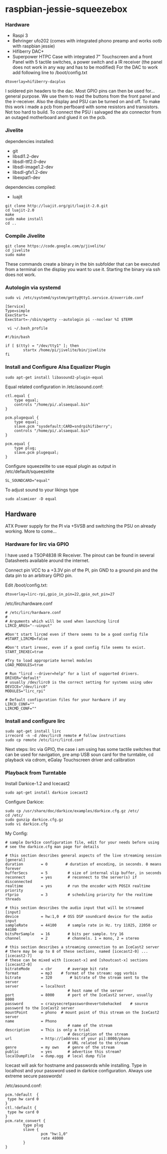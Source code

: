 # raspbian-jessie-squeezebox

### Hardware
* Raspi 3
* Behringer ufo202 (comes with integrated phono preamp and works ootb with raspbian jessie)
* Hifiberry DAC+
* Superpower HTPC Case with integrated 7" Touchscreen and a front Panel with 5 tactile switches, a power switch and a IR receiver (the panel does not work in any way and has to be modified)
For the DAC to work add following line to /boot/config.txt
```
dtoverlay=hifiberry-dacplus
```
I soldered pin headers to the dac. Most GPIO pins can then be used for... general purpose. We use them to read the buttons from the front panel and the ir-receiver. Also the display and PSU can be turned on and off. To make this work i made a pcb from perfboard with some resistors and transistors. Not too hard to build. To connect the PSU i salvaged the atx connector from an outaged motherboard and glued it on the pcb.

### Jivelite
dependencies installed:
* git
* libsdl1.2-dev
* libsdl-ttf2.0-dev
* libsdl-image1.2-dev
* libsdl-gfx1.2-dev
* libexpat1-dev

dependencies compiled:
* luajit
```
git clone http://luajit.org/git/luajit-2.0.git
cd luajit-2.0
make
sudo make install
cd ..
```

### Compile Jivelite
```
git clone https://code.google.com/p/jivelite/
cd jivelite
sudo make
```
These commands create a binary in the bin subfolder that can be executed from a terminal on the display you want to use it. Starting the binary via ssh does not work.

### Autologin via systemd
```sudo vi /etc/systemd/system/getty@tty1.service.d/override.conf```
```
[Service]
Type=simple
ExecStart=
ExecStart=-/sbin/agetty --autologin pi --noclear %I $TERM
```
``` vi ~/.bash_profile```
```
#!/bin/bash

if [ $(tty) = "/dev/tty1" ]; then
        startx /home/pi/jivelite/bin/jivelite
fi
```
### Install and Configure Alsa Equalizer Plugin
```
sudo apt-get install libasound2-plugin-equal
```
Equal related configuration in /etc/asound.conf:
```
ctl.equal {
	type equal;
	controls "/home/pi/.alsaequal.bin"
}
 
pcm.plugequal {
	type equal;
	slave.pcm "sysdefault:CARD=sndrpihifiberry";
	controls "/home/pi/.alsaequal.bin"
}
 
pcm.equal {
	type plug;
	slave.pcm plugequal;
}
```
Configure squeezelite to use equal plugin as output in /etc/default/squeezelite
```
SL_SOUNDCARD="equal"
```
To adjust sound to your likings type
```
sudo alsamixer -D equal
```
## Hardware
ATX Power supply for the PI via +5VSB and switching the PSU on already working. More to come...

### Hardware for lirc via GPIO
I have used a TSOP4838 IR Receiver. The pinout can be found in several Datasheets available around the internet.

Connect pin VCC to a +3.3V pin of the PI, pin GND to a ground pin and the data pin to an arbitrary GPIO pin.

Edit /boot/config.txt:
```
dtoverlay=lirc-rpi,gpio_in_pin=22,gpio_out_pin=27
```
/etc/lirc/hardware.conf
```
# /etc/lirc/hardware.conf
#
# Arguments which will be used when launching lircd
LIRCD_ARGS="--uinput"

#Don't start lircmd even if there seems to be a good config file
#START_LIRCMD=false

#Don't start irexec, even if a good config file seems to exist.
START_IREXEC=true

#Try to load appropriate kernel modules
LOAD_MODULES=true

# Run "lircd --driver=help" for a list of supported drivers.
DRIVER="default"
# usually /dev/lirc0 is the correct setting for systems using udev
DEVICE="/dev/lirc0"
MODULES="lirc_rpi"

# Default configuration files for your hardware if any
LIRCD_CONF=""
LIRCMD_CONF=""
```

### Install and configure lirc
```
sudo apt-get install lirc
irrecord -n -d /dev/lirc0 remote # follow instructions
sudo cp remote /etc/lirc/lircd.conf
```

Next steps: lirc via GPIO, the case i am using has some tactile switches that can be used for navigation, pre amp USB soun card for the turntable, cd playback via cdrom, eGalay Touchscreen driver and calibration

### Playback from Turntable
Install Darkice-1.2 and Icecast2
```
sudo apt-get install darkice icecast2
```
Configure Darkice:
```
sudo cp /usr/share/doc/darkice/examples/darkice.cfg.gz /etc/
cd /etc/
sudo gunzip darkice.cfg.gz
sudo vi darkice.cfg
```
My Config:
```
# sample DarkIce configuration file, edit for your needs before using
# see the darkice.cfg man page for details

# this section describes general aspects of the live streaming session
[general]
duration        = 0        # duration of encoding, in seconds. 0 means forever
bufferSecs      = 5         # size of internal slip buffer, in seconds
reconnect       = yes       # reconnect to the server(s) if disconnected
realtime        = yes       # run the encoder with POSIX realtime priority
rtprio          = 3         # scheduling priority for the realtime threads

# this section describes the audio input that will be streamed
[input]
device          = hw:1,0  # OSS DSP soundcard device for the audio input
sampleRate      = 44100     # sample rate in Hz. try 11025, 22050 or 44100
bitsPerSample   = 16        # bits per sample. try 16
channel         = 2         # channels. 1 = mono, 2 = stereo

# this section describes a streaming connection to an IceCast2 server
# there may be up to 8 of these sections, named [icecast2-0] ... [icecast2-7]
# these can be mixed with [icecast-x] and [shoutcast-x] sections
[icecast2-0]
bitrateMode     = cbr       # average bit rate
format          = mp3    # format of the stream: ogg vorbis
bitrate         = 320        # bitrate of the stream sent to the server
server          = localhost
                            # host name of the server
port            = 8000      # port of the IceCast2 server, usually 8000
password        = crazysecretpasswordnevertobehacked    # source password to the IceCast2 server
mountPoint      = phono  # mount point of this stream on the IceCast2 server
name            = Phono
                            # name of the stream
description     = This is only a trial
                            # description of the stream
url             = http://[address of your pi]:8000/phono
                            # URL related to the stream
genre           = my own    # genre of the stream
public          = yes       # advertise this stream?
localDumpFile   = dump.ogg  # local dump file
```
Icecast will ask for hostname and passwords while installing. Type in localhost and your password used in darkice configuration. Always use extreme secure passwords!

/etc/asound.conf:
```
pcm.!default  {
 type hw card 0
}
ctl.!default {
 type hw card 0
}
pcm.rate_convert {
        type plug
        slave {
                pcm "hw:1,0"
                rate 48000
        }
}
```
